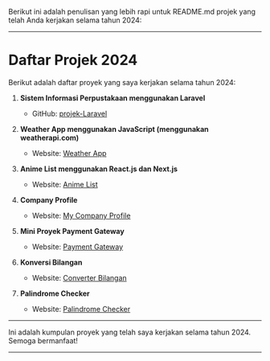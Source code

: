 Berikut ini adalah penulisan yang lebih rapi untuk README.md projek yang telah Anda kerjakan selama tahun 2024:

---

# Daftar Projek 2024

Berikut adalah daftar proyek yang saya kerjakan selama tahun 2024:

1. **Sistem Informasi Perpustakaan menggunakan Laravel**
   - GitHub: [projek-Laravel](https://github.com/StevanusAndika/projek-Laravel)

2. **Weather App menggunakan JavaScript (menggunakan weatherapi.com)**
   - Website: [Weather App](http://weaher-app.infinityfreeapp.com/)

3. **Anime List menggunakan React.js dan Next.js**
   - Website: [Anime List](https://anime-list-livid.vercel.app/)

4. **Company Profile**
   - Website: [My Company Profile](https://stevanusandika.github.io/My-Company-Profile/)

5. **Mini Proyek Payment Gateway**
   - Website: [Payment Gateway](https://midtrans-projek.vercel.app/)

6. **Konversi Bilangan**
   - Website: [Converter Bilangan](https://stevanusandika.github.io/Converter-bilangan/)

7. **Palindrome Checker**
   - Website: [Palindrome Checker](https://stevanusandika.github.io/Palindrome-check/)

---

Ini adalah kumpulan proyek yang telah saya kerjakan selama tahun 2024. Semoga bermanfaat!

--- 


